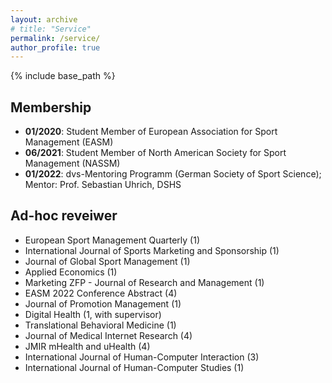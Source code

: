 ```yaml
---
layout: archive
# title: "Service"
permalink: /service/
author_profile: true
---
```

{% include base_path %}


## Membership
* <b>01/2020</b>: Student Member of European Association for Sport Management (EASM)
* <b>06/2021</b>: Student Member of North American Society for Sport Management (NASSM)
* <b>01/2022</b>: dvs-Mentoring Programm (German Society of Sport Science); Mentor: Prof. Sebastian Uhrich, DSHS

## Ad-hoc reveiwer
* European Sport Management Quarterly (1)
* International Journal of Sports Marketing and Sponsorship (1)
* Journal of Global Sport Management (1)
* Applied Economics (1)
* Marketing ZFP - Journal of Research and Management (1)
* EASM 2022 Conference Abstract (4)
* Journal of Promotion Management (1)
* Digital Health (1, with supervisor)
* Translational Behavioral Medicine (1)
* Journal of Medical Internet Research (4)
* JMIR mHealth and uHealth (4)
* International Journal of Human-Computer Interaction (3)
* International Journal of Human-Computer Studies (1)

